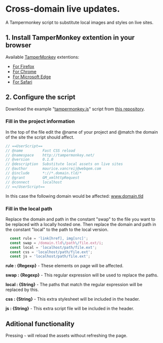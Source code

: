 # Cross-domain live updates.

A Tampermonkey script to substitute local images and styles on live sites.

## 1. Install TamperMonkey extention in your browser

Available [TamperMonkey](https://www.tampermonkey.net/) extentions:
- [For Firefox](https://addons.mozilla.org/en-US/firefox/addon/tampermonkey/)
- [For Chrome](https://chrome.google.com/webstore/detail/tampermonkey/dhdgffkkebhmkfjojejmpbldmpobfkfo?hl=en)
- [For Microsoft Edge](https://www.microsoft.com/en-us/p/tampermonkey/9nblggh5162s?activetab=pivot:overviewtab)
- [For Safari](https://apps.apple.com/us/app/tampermonkey/id1482490089?mt=12)

## 2. Configure the script

Download the example "[tampermonkey.js](https://raw.githubusercontent.com/WoollyMittens/tampermonkey-quick-refresh/master/tampermonkey.js)" script from [this repository](https://github.com/WoollyMittens/tampermonkey-quick-refresh).

### Fill in the project information

In the top of the file edit the @name of your project and @match the domain of the site the script should affect.

```javascript
// ==UserScript==
// @name         Fast CSS reload
// @namespace    http://tampermonkey.net/
// @version      0.1.0
// @description  Substitute local assets on live sites
// @author       maurice.vancreij@webqem.com
// @include      *://*.domain.tld/*
// @grant        GM_xmlhttpRequest
// @connect      localhost
// ==/UserScript==
```

In this case the following domain would be affected: www.domain.tld

### Fill in the local path

Replace the domain and path in the constant "swap" to the file you want to be replaced with a locally hosted one.
Then replace the domain and path in the constant "local" to the path to the local version.

```javascript
  const rule = 'link[href], img[src]';
  const swap = /domain.tld\/path\/file.ext/i;
  const local = 'localhost/path/file.ext';
  const css = 'localhost/path/file.ext';
  const js = 'localhost/path/file.ext';
```

**rule : {Regexp}** - These elements on page will be affected.

**swap : {Regexp}** - This regular expression will be used to replace the paths.

**local : {String}** - The paths that match the regular expression will be replaced by this.

**css : {String}** - This extra stylesheet will be included in the header.

**js : {String}** - This extra script file will be included in the header.

## Aditional functionality

Pressing ```~``` will reload the assets without refreshing the page.
